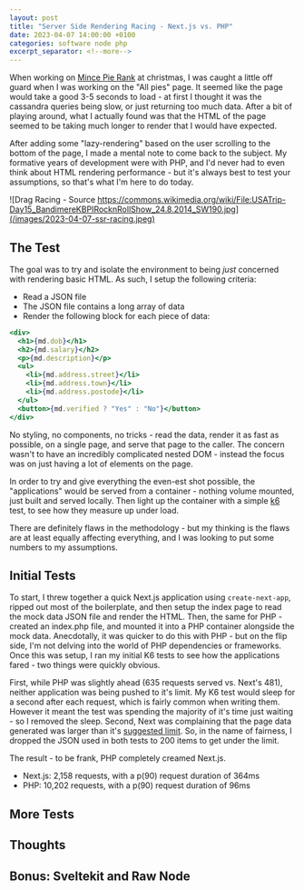```yaml
---
layout: post
title: "Server Side Rendering Racing - Next.js vs. PHP"
date: 2023-04-07 14:00:00 +0100
categories: software node php
excerpt_separator: <!--more-->
---
```


When working on [Mince Pie Rank](https://mincepierank.co.uk) at christmas, I was caught a little off guard when I was working on the "All pies" page. It seemed like the page would take a good 3-5 seconds to load - at first I thought it was the cassandra queries being slow, or just returning too much data. After a bit of playing around, what I actually found was that the HTML of the page seemed to be taking much longer to render that I would have expected.

After adding some "lazy-rendering" based on the user scrolling to the bottom of the page, I made a mental note to come back to the subject. My formative years of development were with PHP, and I'd never had to even think about HTML rendering performance - but it's always best to test your assumptions, so that's what I'm here to do today.


![Drag Racing - Source https://commons.wikimedia.org/wiki/File:USATrip-Day15_BandimereKBPIRocknRollShow_24.8.2014_SW190.jpg](/images/2023-04-07-ssr-racing.jpeg)


<!--more-->

## The Test

The goal was to try and isolate the environment to being *just* concerned with rendering basic HTML. As such, I setup the following criteria:

- Read a JSON file
- The JSON file contains a long array of data
- Render the following block for each piece of data:

```jsx
<div>
  <h1>{md.dob}</h1>
  <h2>{md.salary}</h2>
  <p>{md.description}</p>
  <ul>
    <li>{md.address.street}</li>
    <li>{md.address.town}</li>
    <li>{md.address.postode}</li>
  </ul>
  <button>{md.verified ? "Yes" : "No"}</button>
</div>
```

No styling, no components, no tricks - read the data, render it as fast as possible, on a single page, and serve that page to the caller. The concern wasn't to have an incredibly complicated nested DOM - instead the focus was on just having a lot of elements on the page.

In order to try and give everything the even-est shot possible, the "applications" would be served from a container - nothing volume mounted, just built and served locally. Then light up the container with a simple [k6](https://k6.io/) test, to see how they measure up under load.

There are definitely flaws in the methodology - but my thinking is the flaws are at least equally affecting everything, and I was looking to put some numbers to my assumptions.

## Initial Tests

To start, I threw together a quick Next.js application using `create-next-app`, ripped out most of the boilerplate, and then setup the index page to read the mock data JSON file and render the HTML. Then, the same for PHP - created an index.php file, and mounted it into a PHP container alongside the mock data. Anecdotally, it was quicker to do this with PHP - but on the flip side, I'm not delving into the world of PHP dependencies or frameworks. Once this was setup, I ran my initial K6 tests to see how the applications fared - two things were quickly obvious.

First, while PHP was slightly ahead (635 requests served vs. Next's 481), neither application was being pushed to it's limit. My K6 test would sleep for a second after each request, which is fairly common when writing them. However it meant the test was spending the majority of it's time just waiting - so I removed the sleep. Second, Next was complaining that the page data generated was larger than it's [suggested limit](https://nextjs.org/docs/messages/large-page-data). So, in the name of fairness, I dropped the JSON used in both tests to 200 items to get under the limit. 

The result - to be frank, PHP completely creamed Next.js. 
- Next.js: 2,158 requests, with a p(90) request duration of 364ms
- PHP: 10,202 requests, with a p(90) request duration of 96ms

## More Tests

## Thoughts

## Bonus: Sveltekit and Raw Node